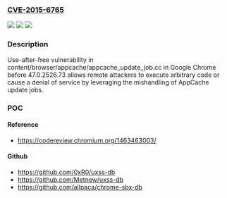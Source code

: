 ### [CVE-2015-6765](https://cve.mitre.org/cgi-bin/cvename.cgi?name=CVE-2015-6765)
![](https://img.shields.io/static/v1?label=Product&message=n%2Fa&color=blue)
![](https://img.shields.io/static/v1?label=Version&message=n%2Fa&color=blue)
![](https://img.shields.io/static/v1?label=Vulnerability&message=n%2Fa&color=brighgreen)

### Description

Use-after-free vulnerability in content/browser/appcache/appcache_update_job.cc in Google Chrome before 47.0.2526.73 allows remote attackers to execute arbitrary code or cause a denial of service by leveraging the mishandling of AppCache update jobs.

### POC

#### Reference
- https://codereview.chromium.org/1463463003/

#### Github
- https://github.com/0xR0/uxss-db
- https://github.com/Metnew/uxss-db
- https://github.com/allpaca/chrome-sbx-db

